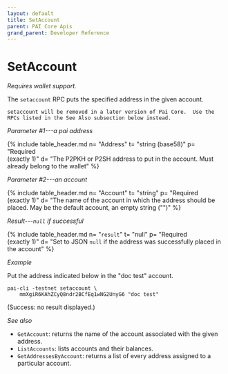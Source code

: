 ```yaml
---
layout: default
title: SetAccount
parent: PAI Core Apis
grand_parent: Developer Reference
---
```


SetAccount
=======================

*Requires wallet support.*

The `setaccount` RPC puts the specified address in the given account.

`setaccount will be removed in a later version of Pai Core.  Use the RPCs listed in the See Also subsection below instead.`

*Parameter #1---a pai address*

{% include table_header.md
  n= "Address"
  t= "string (base58)"
  p= "Required<br>(exactly 1)"
  d= "The P2PKH or P2SH address to put in the account.  Must already belong to the wallet"
%}

*Parameter #2---an account*

{% include table_header.md
  n= "Account"
  t= "string"
  p= "Required<br>(exactly 1)"
  d= "The name of the account in which the address should be placed.  May be the default account, an empty string (\"\")"
%}

*Result---`null` if successful*

{% include table_header.md
  n= "`result`"
  t= "null"
  p= "Required<br>(exactly 1)"
  d= "Set to JSON `null` if the address was successfully placed in the account"
%}

*Example*

Put the address indicated below in the "doc test" account.

```
pai-cli -testnet setaccount \
    mmXgiR6KAhZCyQ8ndr2BCfEq1wNG2UnyG6 "doc test"
```

(Success: no result displayed.)

*See also*

* `GetAccount`: returns the name of the account associated with the given address.
* `ListAccounts`: lists accounts and their balances.
* `GetAddressesByAccount`: returns a list of every address assigned to a particular account.
